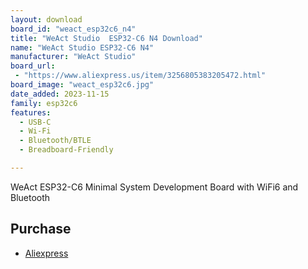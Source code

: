 ```yaml
---
layout: download
board_id: "weact_esp32c6_n4"
title: "WeAct Studio  ESP32-C6 N4 Download"
name: "WeAct Studio ESP32-C6 N4"
manufacturer: "WeAct Studio"
board_url:
 - "https://www.aliexpress.us/item/3256805383205472.html"
board_image: "weact_esp32c6.jpg"
date_added: 2023-11-15
family: esp32c6
features:
  - USB-C
  - Wi-Fi
  - Bluetooth/BTLE
  - Breadboard-Friendly

---
```


WeAct ESP32-C6 Minimal System Development Board with WiFi6 and Bluetooth

## Purchase
* [Aliexpress](https://www.aliexpress.us/item/3256805383205472.html)
